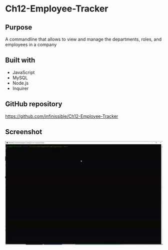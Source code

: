 # Ch12-Employee-Tracker

## Purpose

A commandline that allows to view and manage the departments, roles, and employees in a company

## Built with

- JavaScript
- MySQL
- Node.js
- Inquirer

## GitHub repository

https://github.com/infinissible/Ch12-Employee-Tracker

## Screenshot

<img src="./taskmanager.gif" alt="" />

